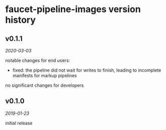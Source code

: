 faucet-pipeline-images version history
======================================

v0.1.1
------

_2020-03-03_

notable changes for end users:

* fixed: the pipeline did not wait for writes to finish, leading to incomplete
  manifests for markup pipelines

no significant changes for developers

v0.1.0
------

_2019-01-23_

initial release
